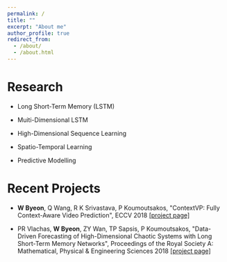 ```yaml
---
permalink: /
title: ""
excerpt: "About me"
author_profile: true
redirect_from: 
  - /about/
  - /about.html
---
```


Research
======
* Long Short-Term Memory (LSTM)

* Muiti-Dimensional LSTM

* High-Dimensional Sequence Learning

* Spatio-Temporal Learning

* Predictive Modelling

<!-- NVIDIA Research is hiring interns and full-time  -->
<!-- News
======
 * Sep. 2018, ECCV oral presentation [project page](https://wonmin-byeon.github.io/publication/2018-eccv)  -->

Recent Projects
======
* <b>W Byeon</b>, Q Wang, R K Srivastava, P Koumoutsakos, "ContextVP: Fully Context-Aware Video Prediction", ECCV 2018 [[project page]](https://wonmin-byeon.github.io/publication/2018-eccv)

* PR Vlachas, <b>W Byeon</b>, ZY Wan, TP Sapsis, P Koumoutsakos, "Data-Driven Forecasting of High-Dimensional Chaotic Systems with Long Short-Term Memory Networks", Proceedings of the Royal Society A: Mathematical, Physical & Engineering Sciences 2018 [[project page]](https://wonmin-byeon.github.io/publication/2018-05-01-Chaotic-lstm)